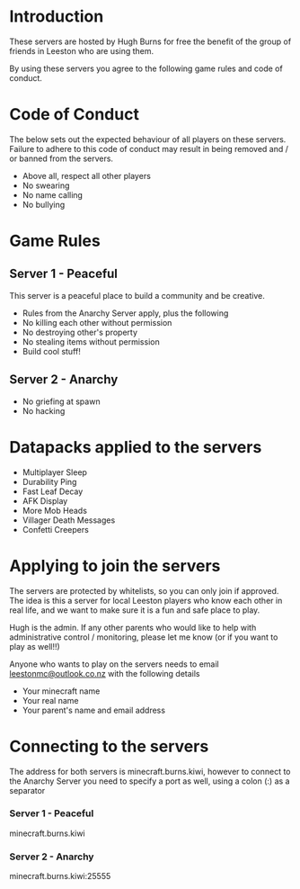 # Introduction

These servers are hosted by Hugh Burns for free the benefit of the group of friends in Leeston who are using them.

By using these servers you agree to the following game rules and code of conduct.

# Code of Conduct

The below sets out the expected behaviour of all players on these servers. Failure to adhere to this code of conduct may result in being removed and / or banned from the servers.

- Above all, respect all other players
- No swearing
- No name calling
- No bullying

# Game Rules

## Server 1 - Peaceful

This server is a peaceful place to build a community and be creative.

- Rules from the Anarchy Server apply, plus the following
- No killing each other without permission
- No destroying other's property
- No stealing items without permission
- Build cool stuff!

## Server 2 - Anarchy

- No griefing at spawn
- No hacking

# Datapacks applied to the servers

- Multiplayer Sleep
- Durability Ping
- Fast Leaf Decay
- AFK Display
- More Mob Heads
- Villager Death Messages
- Confetti Creepers

# Applying to join the servers

The servers are protected by whitelists, so you can only join if approved. The idea is this a server for local Leeston players who know each other in real life, and we want to make sure it is a fun and safe place to play.

Hugh is the admin. If any other parents who would like to help with administrative control / monitoring, please let me know (or if you want to play as well!!)

Anyone who wants to play on the servers needs to email leestonmc@outlook.co.nz with the following details

- Your minecraft name
- Your real name
- Your parent's name and email address

# Connecting to the servers

The address for both servers is minecraft.burns.kiwi, however to connect to the Anarchy Server you need to specify a port as well, using a colon (:) as a separator

### Server 1 - Peaceful
minecraft.burns.kiwi

### Server 2 - Anarchy
minecraft.burns.kiwi:25555

